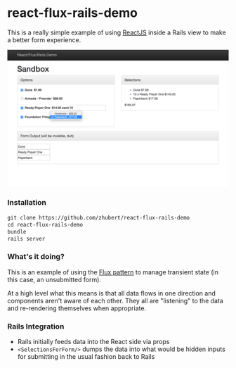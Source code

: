 react-flux-rails-demo
=====================

This is a really simple example of using [ReactJS](https://facebook.github.io/react/) inside a Rails view to make a better form experience.

![screenshot](/screenshot.png)

### Installation

    git clone https://github.com/zhubert/react-flux-rails-demo
    cd react-flux-rails-demo
    bundle
    rails server
    
### What's it doing?

This is an example of using the [Flux pattern](https://facebook.github.io/flux/docs/overview.html) to manage transient state (in this case, an unsubmitted form).

At a high level what this means is that all data flows in one direction and components aren't aware of each other.  They all are "listening" to the data and re-rendering themselves when appropriate.

### Rails Integration

* Rails initially feeds data into the React side via props
* `<SelectionsForForm/>` dumps the data into what would be hidden inputs for submitting in the usual fashion back to Rails



